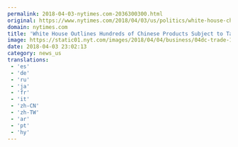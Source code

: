 ```yaml
---
permalink: 2018-04-03-nytimes.com-2036300300.html
original: https://www.nytimes.com/2018/04/03/us/politics/white-house-chinese-imports-tariffs.html?partner=rss&amp;emc=rss
domain: nytimes.com
title: 'White House Outlines Hundreds of Chinese Products Subject to Tariffs'
image: https://static01.nyt.com/images/2018/04/04/business/04dc-trade-1/04dc-trade-1-mediumThreeByTwo440.jpg
date: 2018-04-03 23:02:13
category: news_us
translations: 
 - 'es'
 - 'de'
 - 'ru'
 - 'ja'
 - 'fr'
 - 'it'
 - 'zh-CN'
 - 'zh-TW'
 - 'ar'
 - 'pt'
 - 'hy'
---
```


